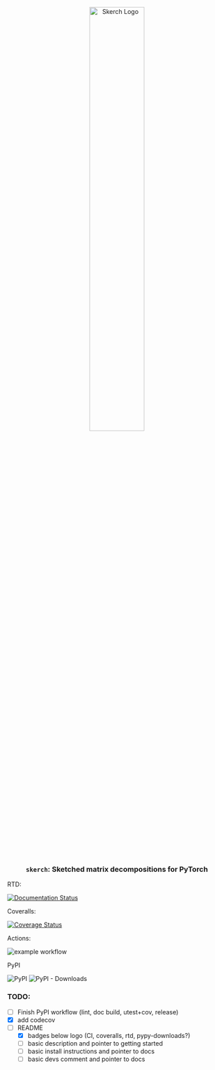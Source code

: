 <p align="center">
  <img alt="Skerch Logo" src="docs/materials/assets/skerch_horizontal.svg" width="50%">
</p>

<h3 align="center">
<code>skerch</code>: Sketched matrix decompositions for PyTorch
</h3>

RTD:

[![Documentation Status](https://readthedocs.org/projects/pytorchsketchysvd/badge/?version=latest)](https://pytorchsketchysvd.readthedocs.io/en/latest/?badge=latest)

Coveralls:

[![Coverage Status](https://coveralls.io/repos/github/andres-fr/PyTorchSketchySVD/badge.svg?branch=main)](https://coveralls.io/github/andres-fr/PyTorchSketchySVD?branch=main)

Actions:

![example workflow](https://github.com/andres-fr/PyTorchSketchySVD/actions/workflows/ci/badge.svg)

PyPI

![PyPI](https://img.shields.io/pypi/v/skerch?label=pypi%20package)
![PyPI - Downloads](https://img.shields.io/pypi/dm/skerch)


### TODO:

- [ ] Finish PyPI workflow (lint, doc build, utest+cov, release)
- [x] add codecov
- [ ] README
  - [x] badges below logo (CI, coveralls, rtd, pypy-downloads?)
  - [ ] basic description and pointer to getting started
  - [ ] basic install instructions and pointer to docs
  - [ ] basic devs comment and pointer to docs
